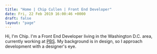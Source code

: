 ```yaml
---
title: "Home | Chip Cullen | Front End Developer"
date: Fri, 22 Feb 2019 16:00:46 +0000
draft: false
layout: "page"
---
```


Hi, I'm Chip. I'm a Front End Developer living in the Washington D.C. area, currently working at <a href="https://www.pbs.org" target="_blank">PBS</a>. My background is in design, so I approach development with a designer's eye.

